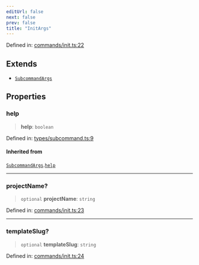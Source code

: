 ```yaml
---
editUrl: false
next: false
prev: false
title: "InitArgs"
---
```


Defined in: [commands/init.ts:22](https://github.com/yashjawale/fabr/blob/af253d796213941a067e07d1a9e8b7372a1ddc07/src/commands/init.ts#L22)

## Extends

- [`SubcommandArgs`](/fabr/docs/api/types/subcommand/interfaces/subcommandargs/)

## Properties

### help

> **help**: `boolean`

Defined in: [types/subcommand.ts:9](https://github.com/yashjawale/fabr/blob/af253d796213941a067e07d1a9e8b7372a1ddc07/src/types/subcommand.ts#L9)

#### Inherited from

[`SubcommandArgs`](/fabr/docs/api/types/subcommand/interfaces/subcommandargs/).[`help`](/fabr/docs/api/types/subcommand/interfaces/subcommandargs/#help)

***

### projectName?

> `optional` **projectName**: `string`

Defined in: [commands/init.ts:23](https://github.com/yashjawale/fabr/blob/af253d796213941a067e07d1a9e8b7372a1ddc07/src/commands/init.ts#L23)

***

### templateSlug?

> `optional` **templateSlug**: `string`

Defined in: [commands/init.ts:24](https://github.com/yashjawale/fabr/blob/af253d796213941a067e07d1a9e8b7372a1ddc07/src/commands/init.ts#L24)
